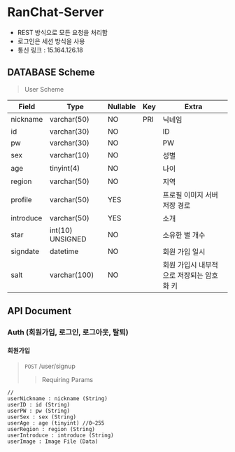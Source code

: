# RanChat-Server
* REST 방식으로 모든 요청을 처리함
* 로그인은 세션 방식을 사용
* 통신 링크 : 15.164.126.18

## DATABASE Scheme
> User Scheme

| Field | Type | Nullable | Key | Extra |
| ------ | ------ | ------ | ------ | ------ |
| nickname | varchar(50) | NO | PRI | 닉네임 |
| id | varchar(30) | NO |  | ID |
| pw | varchar(30) | NO |  | PW |
| sex | varchar(10) | NO |  | 성별 |
| age | tinyint(4) | NO |  | 나이 |
| region | varchar(50) | NO |  | 지역 |
| profile | varchar(50) | YES |  | 프로필 이미지 서버 저장 경로 |
| introduce | varchar(50) | YES |  | 소개 |
| star | int(10) UNSIGNED | NO |  | 소유한 별 개수 |
| signdate | datetime | NO |  | 회원 가입 일시 |
| salt | varchar(100) | NO |  | 회원 가입시 내부적으로 저장되는 암호화 키 |

## API Document

### Auth (회원가입, 로그인, 로그아웃, 탈퇴)

#### 회원가입
> <code>POST</code> /user/signup
>> Requiring Params

    // 
    userNickname : nickname (String)
    userID : id (String)
    userPW : pw (String)
    userSex : sex (String)
    userAge : age (tinyint) //0~255
    userRegion : region (String)
    userIntroduce : introduce (String)
    userImage : Image File (Data)
    
    
    
    
    
    
